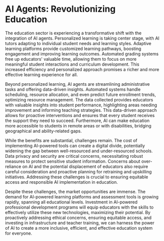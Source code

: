 # AI Agents: Revolutionizing Education

The education sector is experiencing a transformative shift with the integration of AI agents.  Personalized learning is taking center stage, with AI tutors adapting to individual student needs and learning styles.  Adaptive learning platforms provide customized learning pathways, boosting engagement and improving learning outcomes.  Automated grading systems free up educators' valuable time, allowing them to focus on more meaningful student interactions and curriculum development.  This increased efficiency and personalized approach promises a richer and more effective learning experience for all.


Beyond personalized learning, AI agents are streamlining administrative tasks and offering data-driven insights.  Automated systems handle scheduling, resource allocation, and even predict future enrollment trends, optimizing resource management.  The data collected provides educators with valuable insights into student performance, highlighting areas needing improvement and informing teaching strategies.  This data-driven approach allows for proactive interventions and ensures that every student receives the support they need to succeed.  Furthermore, AI can make education more accessible to students in remote areas or with disabilities, bridging geographical and ability-related gaps.


While the benefits are substantial, challenges remain.  The cost of implementing AI-powered tools can create a digital divide, potentially widening the gap between well-resourced and under-resourced schools.  Data privacy and security are critical concerns, necessitating robust measures to protect sensitive student information.  Concerns about over-reliance on AI and the potential displacement of educators also require careful consideration and proactive planning for retraining and upskilling initiatives.  Addressing these challenges is crucial to ensuring equitable access and responsible AI implementation in education.


Despite these challenges, the market opportunities are immense.  The demand for AI-powered learning platforms and assessment tools is growing rapidly, spanning all educational levels.  Investment in AI-powered professional development programs will equip educators with the skills to effectively utilize these new technologies, maximizing their potential.  By proactively addressing ethical concerns, ensuring equitable access, and investing in infrastructure and teacher training, we can harness the power of AI to create a more inclusive, efficient, and effective education system for everyone.